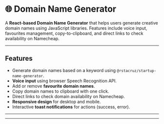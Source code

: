 # 🌐 Domain Name Generator

A **React-based Domain Name Generator** that helps users generate creative domain names using JavaScript libraries. Features include voice input, favourites management, copy-to-clipboard, and direct links to check availability on Namecheap.

---

## Features

- Generate domain names based on a keyword using `@rstacruz/startup-name-generator`.
- **Voice input** using browser Speech Recognition API.
- Add or remove **favourite domain names**.
- Copy domain names to clipboard with one click.
- Direct links to check domain availability on Namecheap.
- **Responsive design** for desktop and mobile.
- Interactive **toast notifications** for actions (success, error).

---

---
